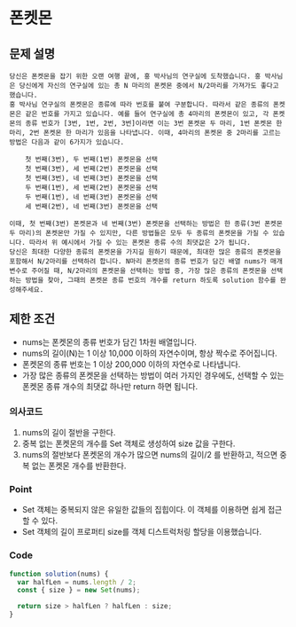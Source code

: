 # 폰켓몬

## 문제 설명

    당신은 폰켓몬을 잡기 위한 오랜 여행 끝에, 홍 박사님의 연구실에 도착했습니다. 홍 박사님은 당신에게 자신의 연구실에 있는 총 N 마리의 폰켓몬 중에서 N/2마리를 가져가도 좋다고 했습니다.
    홍 박사님 연구실의 폰켓몬은 종류에 따라 번호를 붙여 구분합니다. 따라서 같은 종류의 폰켓몬은 같은 번호를 가지고 있습니다. 예를 들어 연구실에 총 4마리의 폰켓몬이 있고, 각 폰켓몬의 종류 번호가 [3번, 1번, 2번, 3번]이라면 이는 3번 폰켓몬 두 마리, 1번 폰켓몬 한 마리, 2번 폰켓몬 한 마리가 있음을 나타냅니다. 이때, 4마리의 폰켓몬 중 2마리를 고르는 방법은 다음과 같이 6가지가 있습니다.

        첫 번째(3번), 두 번째(1번) 폰켓몬을 선택
        첫 번째(3번), 세 번째(2번) 폰켓몬을 선택
        첫 번째(3번), 네 번째(3번) 폰켓몬을 선택
        두 번째(1번), 세 번째(2번) 폰켓몬을 선택
        두 번째(1번), 네 번째(3번) 폰켓몬을 선택
        세 번째(2번), 네 번째(3번) 폰켓몬을 선택

    이때, 첫 번째(3번) 폰켓몬과 네 번째(3번) 폰켓몬을 선택하는 방법은 한 종류(3번 폰켓몬 두 마리)의 폰켓몬만 가질 수 있지만, 다른 방법들은 모두 두 종류의 폰켓몬을 가질 수 있습니다. 따라서 위 예시에서 가질 수 있는 폰켓몬 종류 수의 최댓값은 2가 됩니다.
    당신은 최대한 다양한 종류의 폰켓몬을 가지길 원하기 때문에, 최대한 많은 종류의 폰켓몬을 포함해서 N/2마리를 선택하려 합니다. N마리 폰켓몬의 종류 번호가 담긴 배열 nums가 매개변수로 주어질 때, N/2마리의 폰켓몬을 선택하는 방법 중, 가장 많은 종류의 폰켓몬을 선택하는 방법을 찾아, 그때의 폰켓몬 종류 번호의 개수를 return 하도록 solution 함수를 완성해주세요.

## 제한 조건

- nums는 폰켓몬의 종류 번호가 담긴 1차원 배열입니다.
- nums의 길이(N)는 1 이상 10,000 이하의 자연수이며, 항상 짝수로 주어집니다.
- 폰켓몬의 종류 번호는 1 이상 200,000 이하의 자연수로 나타냅니다.
- 가장 많은 종류의 폰켓몬을 선택하는 방법이 여러 가지인 경우에도, 선택할 수 있는 폰켓몬 종류 개수의 최댓값 하나만 return 하면 됩니다.

### 의사코드

1.  nums의 길이 절반을 구한다.
2.  중복 없는 폰켓몬의 개수를 Set 객체로 생성하여 size 값을 구한다.
3.  nums의 절반보다 폰켓몬의 개수가 많으면 nums의 길이/2 를 반환하고, 적으면 중복 없는 폰켓몬 개수를 반환한다.

### Point

- Set 객체는 중복되지 않은 유일한 값들의 집힙이다. 이 객체를 이용하면 쉽게 접근할 수 있다.
- Set 객체의 길이 프로퍼티 size를 객체 디스트럭처링 할당을 이용했습니다.

### Code

```js
function solution(nums) {
  var halfLen = nums.length / 2;
  const { size } = new Set(nums);

  return size > halfLen ? halfLen : size;
}
```
